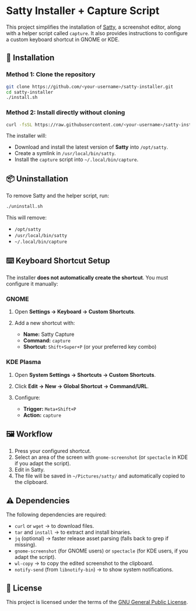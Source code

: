 # Satty Installer + Capture Script

This project simplifies the installation of [Satty](https://github.com/gabm/Satty), a screenshot editor, along with a helper script called `capture`. It also provides instructions to configure a custom keyboard shortcut in GNOME or KDE.

## 🚀 Installation

### Method 1: Clone the repository

```bash
git clone https://github.com/<your-username>/satty-installer.git
cd satty-installer
./install.sh
```

### Method 2: Install directly without cloning

```bash
curl -fsSL https://raw.githubusercontent.com/<your-username>/satty-installer/main/install.sh | bash
```

The installer will:

* Download and install the latest version of **Satty** into `/opt/satty`.
* Create a symlink in `/usr/local/bin/satty`.
* Install the `capture` script into `~/.local/bin/capture`.

## 📦 Uninstallation

To remove Satty and the helper script, run:

```bash
./uninstall.sh
```

This will remove:

* `/opt/satty`
* `/usr/local/bin/satty`
* `~/.local/bin/capture`

## ⌨️ Keyboard Shortcut Setup

The installer **does not automatically create the shortcut**. You must configure it manually:

### GNOME

1. Open **Settings → Keyboard → Custom Shortcuts**.
2. Add a new shortcut with:

   * **Name:** Satty Capture
   * **Command:** `capture`
   * **Shortcut:** `Shift+Super+P` (or your preferred key combo)

### KDE Plasma

1. Open **System Settings → Shortcuts → Custom Shortcuts**.
2. Click **Edit → New → Global Shortcut → Command/URL**.
3. Configure:

   * **Trigger:** `Meta+Shift+P`
   * **Action:** `capture`

## 🖼️ Workflow

1. Press your configured shortcut.
2. Select an area of the screen with `gnome-screenshot` (or `spectacle` in KDE if you adapt the script).
3. Edit in Satty.
4. The file will be saved in `~/Pictures/satty/` and automatically copied to the clipboard.

## ⚠️ Dependencies

The following dependencies are required:

* `curl` or `wget` → to download files.
* `tar` and `install` → to extract and install binaries.
* `jq` (optional) → faster release asset parsing (falls back to grep if missing).
* `gnome-screenshot` (for GNOME users) or `spectacle` (for KDE users, if you adapt the script).
* `wl-copy` → to copy the edited screenshot to the clipboard.
* `notify-send` (from `libnotify-bin`) → to show system notifications.

## 📜 License

This project is licensed under the terms of the [GNU General Public License](./LICENSE).
